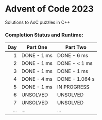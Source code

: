 # Advent of Code 2023

Solutions to AoC puzzles in C++

### Completion Status and Runtime:

| Day | Part One    | Part Two       |
|----:|-------------|----------------|
|   1 | DONE - 1 ms | DONE - 6 ms    |
|   2 | DONE - 1 ms | DONE - < 1 ms  |
|   3 | DONE - 1 ms | DONE - 1 ms    |
|   4 | DONE - 4 ms | DONE - 1.064 s |
|   5 | DONE - 1 ms | IN PROGRESS    |
|   6 | UNSOLVED    | UNSOLVED       |
|   7 | UNSOLVED    | UNSOLVED       |
| ... |     ...     |       ...      |
